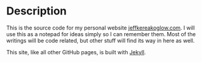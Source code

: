 # Description
This is the source code for my personal website [jeffkereakoglow.com](http://jeffkereakoglow.com). I will use this as a notepad for ideas simply so I can remember them. Most of the writings will be code related, but other stuff will find its way in here as well. 

This site, like all other GitHub pages, is built with [Jekyll](http://jekyllrb.com/).
